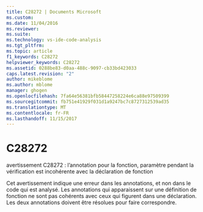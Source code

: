 ```yaml
---
title: C28272 | Documents Microsoft
ms.custom: 
ms.date: 11/04/2016
ms.reviewer: 
ms.suite: 
ms.technology: vs-ide-code-analysis
ms.tgt_pltfrm: 
ms.topic: article
f1_keywords: C28272
helpviewer_keywords: C28272
ms.assetid: 0288be83-d0aa-488c-9097-cb33bd423033
caps.latest.revision: "2"
author: mikeblome
ms.author: mblome
manager: ghogen
ms.openlocfilehash: 7fa64e56381bfb58447258224e6ca88e97509399
ms.sourcegitcommit: fb751e41929f031d1a9247bc7c8727312539ad35
ms.translationtype: MT
ms.contentlocale: fr-FR
ms.lasthandoff: 11/15/2017
---
```

# <a name="c28272"></a>C28272
avertissement C28272 : l’annotation pour la fonction, paramètre pendant la vérification est incohérente avec la déclaration de fonction  
  
 Cet avertissement indique une erreur dans les annotations, et non dans le code qui est analysé. Les annotations qui apparaissent sur une définition de fonction ne sont pas cohérents avec ceux qui figurent dans une déclaration. Les deux annotations doivent être résolues pour faire correspondre.